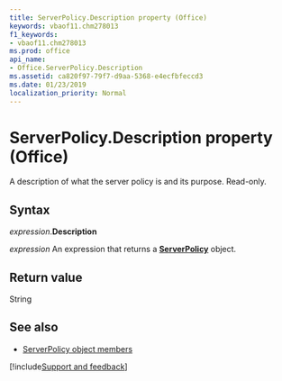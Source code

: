 ```yaml
---
title: ServerPolicy.Description property (Office)
keywords: vbaof11.chm278013
f1_keywords:
- vbaof11.chm278013
ms.prod: office
api_name:
- Office.ServerPolicy.Description
ms.assetid: ca820f97-79f7-d9aa-5368-e4ecfbfeccd3
ms.date: 01/23/2019
localization_priority: Normal
---
```



# ServerPolicy.Description property (Office)

A description of what the server policy is and its purpose. Read-only.


## Syntax

_expression_.**Description**

_expression_ An expression that returns a **[ServerPolicy](Office.ServerPolicy.md)** object.


## Return value

String


## See also

- [ServerPolicy object members](overview/Library-Reference/serverpolicy-members-office.md)



[!include[Support and feedback](~/includes/feedback-boilerplate.md)]